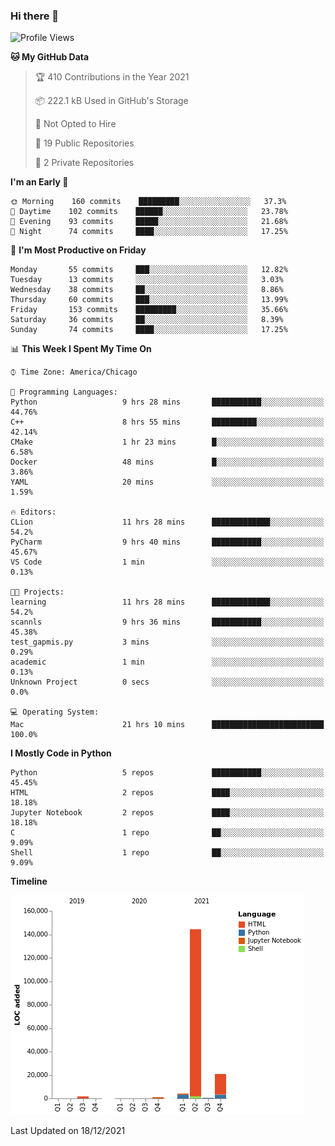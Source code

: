 ### Hi there 👋

<!--
**cauliyang/cauliyang** is a ✨ _special_ ✨ repository because its `README.md` (this file) appears on your GitHub profile.

Here are some ideas to get you started:

- 🔭 I’m currently working on ...
- 🌱 I’m currently learning ...
- 👯 I’m looking to collaborate on ...
- 🤔 I’m looking for help with ...
- 💬 Ask me about ...
- 📫 How to reach me: ...
- 😄 Pronouns: ...
- ⚡ Fun fact: ...
-->

<!--START_SECTION:waka-->
![Profile Views](http://img.shields.io/badge/Profile%20Views-68-blue)

**🐱 My GitHub Data** 

> 🏆 410 Contributions in the Year 2021
 > 
> 📦 222.1 kB Used in GitHub's Storage 
 > 
> 🚫 Not Opted to Hire
 > 
> 📜 19 Public Repositories 
 > 
> 🔑 2 Private Repositories  
 > 
**I'm an Early 🐤** 

```text
🌞 Morning    160 commits    █████████░░░░░░░░░░░░░░░░   37.3% 
🌆 Daytime    102 commits    ██████░░░░░░░░░░░░░░░░░░░   23.78% 
🌃 Evening    93 commits     █████░░░░░░░░░░░░░░░░░░░░   21.68% 
🌙 Night      74 commits     ████░░░░░░░░░░░░░░░░░░░░░   17.25%

```
📅 **I'm Most Productive on Friday** 

```text
Monday       55 commits     ███░░░░░░░░░░░░░░░░░░░░░░   12.82% 
Tuesday      13 commits     ░░░░░░░░░░░░░░░░░░░░░░░░░   3.03% 
Wednesday    38 commits     ██░░░░░░░░░░░░░░░░░░░░░░░   8.86% 
Thursday     60 commits     ███░░░░░░░░░░░░░░░░░░░░░░   13.99% 
Friday       153 commits    █████████░░░░░░░░░░░░░░░░   35.66% 
Saturday     36 commits     ██░░░░░░░░░░░░░░░░░░░░░░░   8.39% 
Sunday       74 commits     ████░░░░░░░░░░░░░░░░░░░░░   17.25%

```


📊 **This Week I Spent My Time On** 

```text
⌚︎ Time Zone: America/Chicago

💬 Programming Languages: 
Python                   9 hrs 28 mins       ███████████░░░░░░░░░░░░░░   44.76% 
C++                      8 hrs 55 mins       ██████████░░░░░░░░░░░░░░░   42.14% 
CMake                    1 hr 23 mins        █░░░░░░░░░░░░░░░░░░░░░░░░   6.58% 
Docker                   48 mins             █░░░░░░░░░░░░░░░░░░░░░░░░   3.86% 
YAML                     20 mins             ░░░░░░░░░░░░░░░░░░░░░░░░░   1.59%

🔥 Editors: 
CLion                    11 hrs 28 mins      █████████████░░░░░░░░░░░░   54.2% 
PyCharm                  9 hrs 40 mins       ███████████░░░░░░░░░░░░░░   45.67% 
VS Code                  1 min               ░░░░░░░░░░░░░░░░░░░░░░░░░   0.13%

🐱‍💻 Projects: 
learning                 11 hrs 28 mins      █████████████░░░░░░░░░░░░   54.2% 
scannls                  9 hrs 36 mins       ███████████░░░░░░░░░░░░░░   45.38% 
test_gapmis.py           3 mins              ░░░░░░░░░░░░░░░░░░░░░░░░░   0.29% 
academic                 1 min               ░░░░░░░░░░░░░░░░░░░░░░░░░   0.13% 
Unknown Project          0 secs              ░░░░░░░░░░░░░░░░░░░░░░░░░   0.0%

💻 Operating System: 
Mac                      21 hrs 10 mins      █████████████████████████   100.0%

```

**I Mostly Code in Python** 

```text
Python                   5 repos             ███████████░░░░░░░░░░░░░░   45.45% 
HTML                     2 repos             ████░░░░░░░░░░░░░░░░░░░░░   18.18% 
Jupyter Notebook         2 repos             ████░░░░░░░░░░░░░░░░░░░░░   18.18% 
C                        1 repo              ██░░░░░░░░░░░░░░░░░░░░░░░   9.09% 
Shell                    1 repo              ██░░░░░░░░░░░░░░░░░░░░░░░   9.09%

```


**Timeline**

![Chart not found](https://raw.githubusercontent.com/cauliyang/cauliyang/main/charts/bar_graph.png) 


 Last Updated on 18/12/2021
<!--END_SECTION:waka-->
